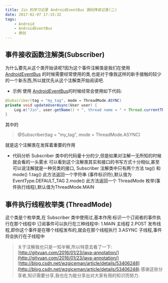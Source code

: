 ```yaml
---
title: Jin 的学习记录 AndroidEventBus 源码拜读记录(二)
date: 2017-02-07 17:15:32
tags:
    - Android
    - AndroidEventBus
    - 原创
---
```

## 事件接收函数注解类(Subscriber)
为什么要先从这个类开始读呢?因为这个事件注解类是我们在使用 [AndroidEventBus](https://github.com/hehonghui/AndroidEventBus) 的时候需要经常使用的类,也是对于像我这样的新手接触的较少的一个新东西,所以就优先从这个注解类开始阅读吧.
- 示例
使用 [AndroidEventBus](https://github.com/hehonghui/AndroidEventBus)的时候经常会使用如下代码:
```java
@Subscriber(tag = "my_tag", mode = ThreadMode.ASYNC)
private void updateUserAsync(User user) {   
    Log.e("Jin", user.getName() + ", thread name = " + Thread.currentThread().getName());
}
```
其中的
>@Subscriber(tag = "my_tag", mode = ThreadMode.ASYNC)

就是这个注解类在发挥着重要的作用
- 代码分析
Subscriber 类中的代码量十分的少,但是如果对注解一无所知的时候就会看的一头雾水
可以看到这个注解类其实和接口的书写方式十分相似,甚至可以说注解就是一种另类的接口, Subscriber 注解类中只有两个方法 tag() 和 mode()
1.tag() 此方法返回一个字符串 (事件标识符),默认值为 EventType.DEFAULT_TAG
2.mode()  此方法返回一个 ThreadMode 枚举(事件执行线程),默认值为ThreadMode.MAIN

## 事件执行线程枚举类 (ThreadMode)
这个类是个枚举类,在 Subscriber 类中使用过,基本作用:标识一个订阅者的事件执行在那个线程中
订阅事件可以执行在三种线程中:
1.MAIN 主线程
2.POST 发布线程,即你这个事件是在哪个线程发布的,就会在那个线程执行
3.ASYNC 子线程,事件将会执行在子线程中

> 关于注解我也只是一知半解,所以特意去看了一下:
[http://gityuan.com/2016/01/23/java-annotation/](http://gityuan.com/2016/01/23/java-annotation/)
[http://blog.csdn.net/wzgiceman/article/details/53406248](http://blog.csdn.net/wzgiceman/article/details/53406248)
感谢这些分享者,知识需要分享,我也在为能分享出对大家有用的知识而努力.

